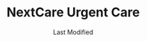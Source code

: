 ---
layout: location-page
date: Last Modified
description: "Local COVID-19 testing is available at NextCare Urgent Care in Tucson, Arizona, USA."
permalink: "locations/arizona/tucson/nextcare-urgent-care-11/"
tags:
  - locations
  - arizona
title: NextCare Urgent Care
uniqueName: nextcare-urgent-care-11
state: Arizona
stateAbbr: AZ
hood: "Tucson"
address: "9525 E Old Spanish Trail"
city: "Tucson"
zip: "85748"
zipsNearby: "85601 85602 85606 85652 85609 85131 85132 85614 85622 85135 85615 85616 85618 85653 85658 85619 85621 85628 85648 85662 85623 85624 85141 85627 85145 85654 85629 85630 85631 85633 85613 85635 85636 85650 85670 85671 85611 85637 85638 85701 85702 85703 85704 85705 85706 85707 85708 85709 85710 85711 85712 85713 85714 85715 85716 85717 85718 85719 85720 85721 85722 85723 85724 85725 85726 85728 85730 85731 85732 85733 85734 85735 85736 85737 85738 85739 85740 85741 85742 85743 85744 85745 85746 85747 85748 85749 85750 85751 85752 85754 85755 85756 85757 85775 85640 85645 85646 85641 85643 85644 85192 85231 85232 85235 85241 85245 85279 85292 85777" 
mapUrl: "http://maps.apple.com/?q=NextCare+Urgent+Care&address=9525+E+Old+Spanish+Trail,Tucson,Arizona,85748"
locationType: Drive-thru
phone: "520-731-3666"
website: "https://nextcare.com/curbside/"
onlineBooking: true
closed: undefined
closedUpdate: May 25th, 2020
notes: "For individuals with symptoms."
days: Everyday
hours: 8AM-Noon
ctaMessage: Schedule a test
ctaUrl: "https://nextcare.com/curbside/"
---